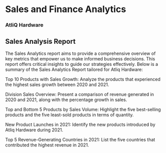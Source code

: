 # Sales and Finance Analytics

### AtliQ Hardware 

## Sales Analysis Report

The Sales Analytics report aims to provide a comprehensive overview of key metrics that empower us to make informed business decisions. This report offers critical insights to guide our strategies effectively. Below is a summary of the Sales Analytics Report tailored for Atliq Hardware:

Top 10 Products with Sales Growth: Analyze the products that experienced the highest sales growth between 2020 and 2021.

Division Sales Overview: Present a comparison of revenue generated in 2020 and 2021, along with the percentage growth in sales.

Top and Bottom 5 Products by Sales Volume: Highlight the five best-selling products and the five least-sold products in terms of quantity.

New Product Launches in 2021: Identify the new products introduced by Atliq Hardware during 2021.

Top 5 Revenue-Generating Countries in 2021: List the five countries that contributed the highest revenue in 2021.



